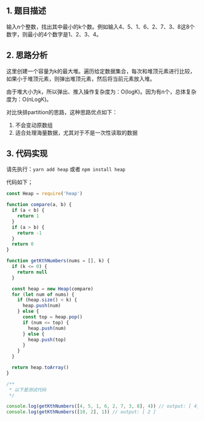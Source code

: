 ## 1. 题目描述

输入n个整数，找出其中最小的k个数。例如输入4、5、1、6、2、7、3、8这8个数字，则最小的4个数字是1、2、3、4。

## 2. 思路分析

这里创建一个容量为k的最大堆。遍历给定数据集合，每次和堆顶元素进行比较，如果小于堆顶元素，则弹出堆顶元素，然后将当前元素放入堆。

由于堆大小为k，所以弹出、推入操作复杂度为：O(logK)。因为有n个，总体复杂度为：O(nLogK)。

对比快排partition的思路，这种思路优点如下：

1. 不会变动原数组
2. 适合处理海量数据，尤其对于不是一次性读取的数据

## 3. 代码实现

请先执行：`yarn add heap` 或者 `npm install heap`

代码如下；

```javascript
const Heap = require('heap')

function compare(a, b) {
  if (a < b) {
    return 1
  }
  if (a > b) {
    return -1
  }
  return 0
}

function getKthNumbers(nums = [], k) {
  if (k <= 0) {
    return null
  }

  const heap = new Heap(compare)
  for (let num of nums) {
    if (heap.size() < k) {
      heap.push(num)
    } else {
      const top = heap.pop()
      if (num <= top) {
        heap.push(num)
      } else {
        heap.push(top)
      }
    }
  }

  return heap.toArray()
}

/**
 * 以下是测试代码
 */

console.log(getKthNumbers([4, 5, 1, 6, 2, 7, 3, 8], 4)) // output: [ 4, 3, 1, 2 ]
console.log(getKthNumbers([10, 2], 1)) // output: [ 2 ]
```